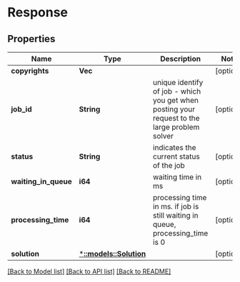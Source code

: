 # Response

## Properties
Name | Type | Description | Notes
------------ | ------------- | ------------- | -------------
**copyrights** | **Vec<String>** |  | [optional] 
**job_id** | **String** | unique identify of job - which you get when posting your request to the large problem solver | [optional] 
**status** | **String** | indicates the current status of the job | [optional] 
**waiting_in_queue** | **i64** | waiting time in ms | [optional] 
**processing_time** | **i64** | processing time in ms. if job is still waiting in queue, processing_time is 0 | [optional] 
**solution** | [***::models::Solution**](Solution.md) |  | [optional] 

[[Back to Model list]](../README.md#documentation-for-models) [[Back to API list]](../README.md#documentation-for-api-endpoints) [[Back to README]](../README.md)


